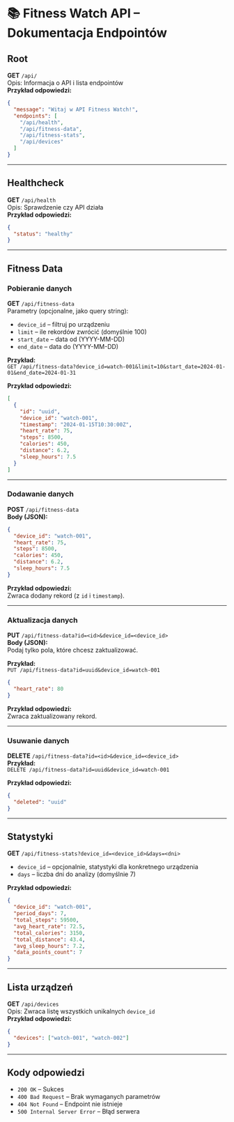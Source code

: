 # 📚 Fitness Watch API – Dokumentacja Endpointów

## Root

**GET** `/api/`  
Opis: Informacja o API i lista endpointów  
**Przykład odpowiedzi:**

```json
{
  "message": "Witaj w API Fitness Watch!",
  "endpoints": [
    "/api/health",
    "/api/fitness-data",
    "/api/fitness-stats",
    "/api/devices"
  ]
}
```

---

## Healthcheck

**GET** `/api/health`  
Opis: Sprawdzenie czy API działa  
**Przykład odpowiedzi:**

```json
{
  "status": "healthy"
}
```

---

## Fitness Data

### Pobieranie danych

**GET** `/api/fitness-data`  
Parametry (opcjonalne, jako query string):

- `device_id` – filtruj po urządzeniu
- `limit` – ile rekordów zwrócić (domyślnie 100)
- `start_date` – data od (YYYY-MM-DD)
- `end_date` – data do (YYYY-MM-DD)

**Przykład:**  
`GET /api/fitness-data?device_id=watch-001&limit=10&start_date=2024-01-01&end_date=2024-01-31`

**Przykład odpowiedzi:**

```json
[
  {
    "id": "uuid",
    "device_id": "watch-001",
    "timestamp": "2024-01-15T10:30:00Z",
    "heart_rate": 75,
    "steps": 8500,
    "calories": 450,
    "distance": 6.2,
    "sleep_hours": 7.5
  }
]
```

---

### Dodawanie danych

**POST** `/api/fitness-data`  
**Body (JSON):**

```json
{
  "device_id": "watch-001",
  "heart_rate": 75,
  "steps": 8500,
  "calories": 450,
  "distance": 6.2,
  "sleep_hours": 7.5
}
```

**Przykład odpowiedzi:**  
Zwraca dodany rekord (z `id` i `timestamp`).

---

### Aktualizacja danych

**PUT** `/api/fitness-data?id=<id>&device_id=<device_id>`  
**Body (JSON):**  
Podaj tylko pola, które chcesz zaktualizować.

**Przykład:**  
`PUT /api/fitness-data?id=uuid&device_id=watch-001`

```json
{
  "heart_rate": 80
}
```

**Przykład odpowiedzi:**  
Zwraca zaktualizowany rekord.

---

### Usuwanie danych

**DELETE** `/api/fitness-data?id=<id>&device_id=<device_id>`  
**Przykład:**  
`DELETE /api/fitness-data?id=uuid&device_id=watch-001`

**Przykład odpowiedzi:**

```json
{
  "deleted": "uuid"
}
```

---

## Statystyki

**GET** `/api/fitness-stats?device_id=<device_id>&days=<dni>`

- `device_id` – opcjonalnie, statystyki dla konkretnego urządzenia
- `days` – liczba dni do analizy (domyślnie 7)

**Przykład odpowiedzi:**

```json
{
  "device_id": "watch-001",
  "period_days": 7,
  "total_steps": 59500,
  "avg_heart_rate": 72.5,
  "total_calories": 3150,
  "total_distance": 43.4,
  "avg_sleep_hours": 7.2,
  "data_points_count": 7
}
```

---

## Lista urządzeń

**GET** `/api/devices`  
Opis: Zwraca listę wszystkich unikalnych `device_id`  
**Przykład odpowiedzi:**

```json
{
  "devices": ["watch-001", "watch-002"]
}
```

---

## Kody odpowiedzi

- `200 OK` – Sukces
- `400 Bad Request` – Brak wymaganych parametrów
- `404 Not Found` – Endpoint nie istnieje
- `500 Internal Server Error` – Błąd serwera
